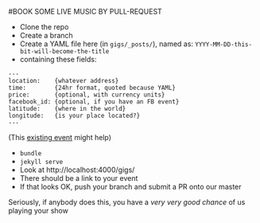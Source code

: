 #BOOK SOME LIVE MUSIC BY PULL-REQUEST

* Clone the repo
* Create a branch
* Create a YAML file here (in `gigs/_posts/`), named as:
  `YYYY-MM-DD-this-bit-will-become-the-title`
* containing these fields:

```
---
location:    {whatever address}
time:        {24hr format, quoted because YAML}
price:       {optional, with currency units}
facebook_id: {optional, if you have an FB event}
latitude:    {where in the world}
longitude:   {is your place located?}
---
```

(This [existing event](https://github.com/rawfunkmaharishi/rawfunkmaharishi.github.io/blob/master/gigs/_posts/2014-10-22-the-comedy.yml) might help)

* `bundle`
* `jekyll serve`
* Look at http://localhost:4000/gigs/
* There should be a link to your event
* If that looks OK, push your branch and submit a PR onto our master

Seriously, if anybody does this, you have a _very very good chance_ of us playing your show
